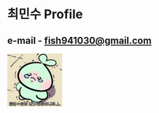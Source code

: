 # 최민수 Profile   
## e-mail - fish941030@gmail.com   

<img src="adult.jpg" width="25%" height="25%" title="px(픽셀) 크기 설정" alt="adult"></img>

